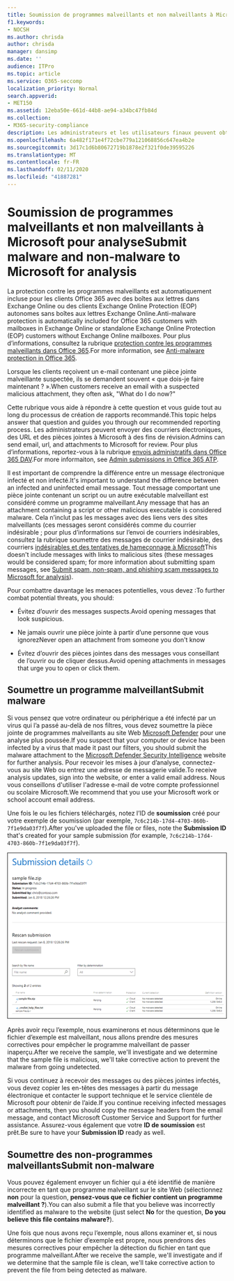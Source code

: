 ```yaml
---
title: Soumission de programmes malveillants et non malveillants à Microsoft pour analyse
f1.keywords:
- NOCSH
ms.author: chrisda
author: chrisda
manager: dansimp
ms.date: ''
audience: ITPro
ms.topic: article
ms.service: O365-seccomp
localization_priority: Normal
search.appverid:
- MET150
ms.assetid: 12eba50e-661d-44b8-ae94-a34bc47fb84d
ms.collection:
- M365-security-compliance
description: Les administrateurs et les utilisateurs finaux peuvent obtenir des informations sur l’envoi de programmes malveillants non détectés ou de pièces jointes mal identifiées dans Exchange Online ou Exchange Online Protection.
ms.openlocfilehash: 6a482f171e4f72cbe779a121068856c647ea4b2e
ms.sourcegitcommit: 3d17c1d6b80672719b1878e2f321f0de39595226
ms.translationtype: MT
ms.contentlocale: fr-FR
ms.lasthandoff: 02/11/2020
ms.locfileid: "41887281"
---
```

# <a name="submit-malware-and-non-malware-to-microsoft-for-analysis"></a><span data-ttu-id="73ad8-103">Soumission de programmes malveillants et non malveillants à Microsoft pour analyse</span><span class="sxs-lookup"><span data-stu-id="73ad8-103">Submit malware and non-malware to Microsoft for analysis</span></span>

<span data-ttu-id="73ad8-104">La protection contre les programmes malveillants est automatiquement incluse pour les clients Office 365 avec des boîtes aux lettres dans Exchange Online ou des clients Exchange Online Protection (EOP) autonomes sans boîtes aux lettres Exchange Online.</span><span class="sxs-lookup"><span data-stu-id="73ad8-104">Anti-malware protection is automatically included for Office 365 customers with mailboxes in Exchange Online or standalone Exchange Online Protection (EOP) customers without Exchange Online mailboxes.</span></span> <span data-ttu-id="73ad8-105">Pour plus d’informations, consultez la rubrique [protection contre les programmes malveillants dans Office 365](anti-malware-protection.md).</span><span class="sxs-lookup"><span data-stu-id="73ad8-105">For more information, see [Anti-malware protection in Office 365](anti-malware-protection.md).</span></span>

<span data-ttu-id="73ad8-106">Lorsque les clients reçoivent un e-mail contenant une pièce jointe malveillante suspectée, ils se demandent souvent « que dois-je faire maintenant ? ».</span><span class="sxs-lookup"><span data-stu-id="73ad8-106">When customers receive an email with a suspected malicious attachment, they often ask, "What do I do now?"</span></span>

<span data-ttu-id="73ad8-107">Cette rubrique vous aide à répondre à cette question et vous guide tout au long du processus de création de rapports recommandé.</span><span class="sxs-lookup"><span data-stu-id="73ad8-107">This topic helps answer that question and guides you through our recommended reporting process.</span></span> <span data-ttu-id="73ad8-108">Les administrateurs peuvent envoyer des courriers électroniques, des URL et des pièces jointes à Microsoft à des fins de révision.</span><span class="sxs-lookup"><span data-stu-id="73ad8-108">Admins can send email, url, and attachments to Microsoft for review.</span></span> <span data-ttu-id="73ad8-109">Pour plus d’informations, reportez-vous à la rubrique [envois administratifs dans Office 365 DAV](admin-submission.md).</span><span class="sxs-lookup"><span data-stu-id="73ad8-109">For more informaiton, see [Admin submissions in Office 365 ATP](admin-submission.md).</span></span>

<span data-ttu-id="73ad8-110">Il est important de comprendre la différence entre un message électronique infecté et non infecté.</span><span class="sxs-lookup"><span data-stu-id="73ad8-110">It's important to understand the difference between an infected and uninfected email message.</span></span> <span data-ttu-id="73ad8-111">Tout message comportant une pièce jointe contenant un script ou un autre exécutable malveillant est considéré comme un programme malveillant.</span><span class="sxs-lookup"><span data-stu-id="73ad8-111">Any message that has an attachment containing a script or other malicious executable is considered malware.</span></span> <span data-ttu-id="73ad8-112">Cela n’inclut pas les messages avec des liens vers des sites malveillants (ces messages seront considérés comme du courrier indésirable ; pour plus d’informations sur l’envoi de courriers indésirables, consultez la rubrique soumettre des messages de courrier indésirable, des courriers [indésirables et des tentatives de hameçonnage à Microsoft](submit-spam-non-spam-and-phishing-scam-messages-to-microsoft-for-analysis.md)</span><span class="sxs-lookup"><span data-stu-id="73ad8-112">This doesn't include messages with links to malicious sites (these messages would be considered spam; for more information about submitting spam messages, see [Submit spam, non-spam, and phishing scam messages to Microsoft for analysis](submit-spam-non-spam-and-phishing-scam-messages-to-microsoft-for-analysis.md)).</span></span>

<span data-ttu-id="73ad8-113">Pour combattre davantage les menaces potentielles, vous devez :</span><span class="sxs-lookup"><span data-stu-id="73ad8-113">To further combat potential threats, you should:</span></span>

- <span data-ttu-id="73ad8-114">Évitez d’ouvrir des messages suspects.</span><span class="sxs-lookup"><span data-stu-id="73ad8-114">Avoid opening messages that look suspicious.</span></span>

- <span data-ttu-id="73ad8-115">Ne jamais ouvrir une pièce jointe à partir d’une personne que vous ignorez</span><span class="sxs-lookup"><span data-stu-id="73ad8-115">Never open an attachment from someone you don't know</span></span>

- <span data-ttu-id="73ad8-116">Évitez d’ouvrir des pièces jointes dans des messages vous conseillant de l’ouvrir ou de cliquer dessus.</span><span class="sxs-lookup"><span data-stu-id="73ad8-116">Avoid opening attachments in messages that urge you to open or click them.</span></span>

## <a name="submit-malware"></a><span data-ttu-id="73ad8-117">Soumettre un programme malveillant</span><span class="sxs-lookup"><span data-stu-id="73ad8-117">Submit malware</span></span>

<span data-ttu-id="73ad8-118">Si vous pensez que votre ordinateur ou périphérique a été infecté par un virus qui l’a passé au-delà de nos filtres, vous devez soumettre la pièce jointe de programmes malveillants au site Web [Microsoft Defender](https://www.microsoft.com/wdsi/filesubmission) pour une analyse plus poussée.</span><span class="sxs-lookup"><span data-stu-id="73ad8-118">If you suspect that your computer or device has been infected by a virus that made it past our filters, you should submit the malware attachment to the [Microsoft Defender Security Intelligence](https://www.microsoft.com/wdsi/filesubmission) website for further analysis.</span></span> <span data-ttu-id="73ad8-119">Pour recevoir les mises à jour d’analyse, connectez-vous au site Web ou entrez une adresse de messagerie valide.</span><span class="sxs-lookup"><span data-stu-id="73ad8-119">To receive analysis updates, sign into the website, or enter a valid email address.</span></span> <span data-ttu-id="73ad8-120">Nous vous conseillons d'utiliser l'adresse e-mail de votre compte professionnel ou scolaire Microsoft.</span><span class="sxs-lookup"><span data-stu-id="73ad8-120">We recommend that you use your Microsoft work or school account email address.</span></span>

<span data-ttu-id="73ad8-121">Une fois le ou les fichiers téléchargés, notez l’ID de **soumission** créé pour votre exemple de soumission (par exemple, `7c6c214b-17d4-4703-860b-7f1e9da03f7f`).</span><span class="sxs-lookup"><span data-stu-id="73ad8-121">After you've uploaded the file or files, note the **Submission ID** that's created for your sample submission (for example, `7c6c214b-17d4-4703-860b-7f1e9da03f7f`).</span></span>

![Détails de la soumission affichés sur le site Windows Defender Security Intelligence](../media/EOP-Malware-Protection-Center.png)

<span data-ttu-id="73ad8-123">Après avoir reçu l’exemple, nous examinerons et nous déterminons que le fichier d’exemple est malveillant, nous allons prendre des mesures correctives pour empêcher le programme malveillant de passer inaperçu.</span><span class="sxs-lookup"><span data-stu-id="73ad8-123">After we receive the sample, we'll investigate and we determine that the sample file is malicious, we'll take corrective action to prevent the malware from going undetected.</span></span>

<span data-ttu-id="73ad8-124">Si vous continuez à recevoir des messages ou des pièces jointes infectés, vous devez copier les en-têtes des messages à partir du message électronique et contacter le support technique et le service clientèle de Microsoft pour obtenir de l’aide.</span><span class="sxs-lookup"><span data-stu-id="73ad8-124">If you continue receiving infected messages or attachments, then you should copy the message headers from the email message, and contact Microsoft Customer Service and Support for further assistance.</span></span> <span data-ttu-id="73ad8-125">Assurez-vous également que votre **ID de soumission** est prêt.</span><span class="sxs-lookup"><span data-stu-id="73ad8-125">Be sure to have your **Submission ID** ready as well.</span></span>

## <a name="submit-non-malware"></a><span data-ttu-id="73ad8-126">Soumettre des non-programmes malveillants</span><span class="sxs-lookup"><span data-stu-id="73ad8-126">Submit non-malware</span></span>

<span data-ttu-id="73ad8-127">Vous pouvez également envoyer un fichier qui a été identifié de manière incorrecte en tant que programme malveillant sur le site Web (sélectionnez **non** pour la question, **pensez-vous que ce fichier contient un programme malveillant ?**).</span><span class="sxs-lookup"><span data-stu-id="73ad8-127">You can also submit a file that you believe was incorrectly identified as malware to the website (just select **No** for the question, **Do you believe this file contains malware?**).</span></span>

<span data-ttu-id="73ad8-128">Une fois que nous avons reçu l’exemple, nous allons examiner et, si nous déterminons que le fichier d’exemple est propre, nous prendrons des mesures correctives pour empêcher la détection du fichier en tant que programme malveillant.</span><span class="sxs-lookup"><span data-stu-id="73ad8-128">After we receive the sample, we'll investigate and if we determine that the sample file is clean, we'll take corrective action to prevent the file from being detected as malware.</span></span>
